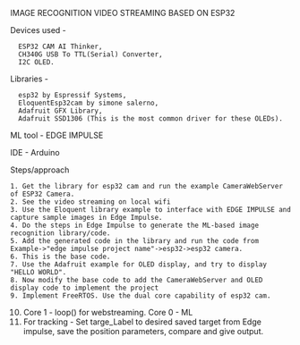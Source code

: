 IMAGE RECOGNITION VIDEO STREAMING BASED ON ESP32

Devices used - 

      ESP32 CAM AI Thinker, 
      CH340G USB To TTL(Serial) Converter, 
      I2C OLED.

Libraries - 

      esp32 by Espressif Systems, 
      EloquentEsp32cam by simone salerno, 
      Adafruit GFX Library, 
      Adafruit SSD1306 (This is the most common driver for these OLEDs).

ML tool - EDGE IMPULSE

IDE - Arduino

Steps/approach

    1. Get the library for esp32 cam and run the example CameraWebServer of ESP32 Camera.
    2. See the video streaming on local wifi
    3. Use the Eloquent library example to interface with EDGE IMPULSE and capture sample images in Edge Impulse.
    4. Do the steps in Edge Impulse to generate the ML-based image recognition library/code.
    5. Add the generated code in the library and run the code from Example->"edge impulse project name"->esp32->esp32 camera.
    6. This is the base code.
    7. Use the Adafruit example for OLED display, and try to display "HELLO WORLD".
    8. Now modify the base code to add the CameraWebServer and OLED display code to implement the project
    9. Implement FreeRTOS. Use the dual core capability of esp32 cam.
   10. Core 1 - loop() for webstreaming. Core 0 - ML
   11. For tracking - Set targe_Label to desired saved target from Edge impulse, save the position parameters, compare and give output.
